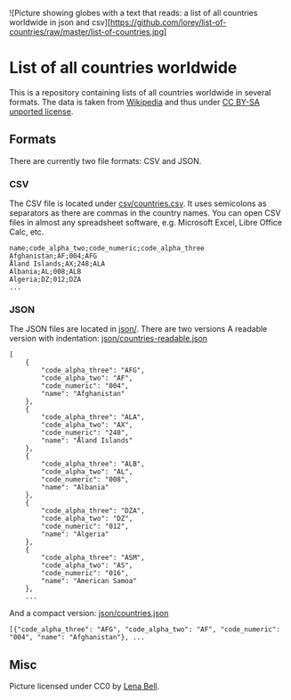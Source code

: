 ![Picture showing globes with a text that reads: a list of all countries worldwide in json and csv][https://github.com/lorey/list-of-countries/raw/master/list-of-countries.jpg]

# List of all countries worldwide
This is a repository containing lists of all countries worldwide in several formats. The data is taken from
[Wikipedia](https://en.wikipedia.org/wiki/ISO_3166-1) and thus under
[CC BY-SA unported license](https://en.wikipedia.org/wiki/Wikipedia:Text_of_Creative_Commons_Attribution-ShareAlike_3.0_Unported_License).

## Formats

There are currently two file formats: CSV and JSON.

### CSV
The CSV file is located under [csv/countries.csv](csv/countries.csv). It uses semicolons as separators as there are
commas in the country names. You can open CSV files in almost any spreadsheet software, e.g. Microsoft Excel, Libre
Office Calc, etc.

    name;code_alpha_two;code_numeric;code_alpha_three
    Afghanistan;AF;004;AFG
    Åland Islands;AX;248;ALA
    Albania;AL;008;ALB
    Algeria;DZ;012;DZA
    ...

### JSON
The JSON files are located in [json/](json/). There are two versions A readable version with indentation:
[json/countries-readable.json](json/countries-readable.json)

    [
        {
            "code_alpha_three": "AFG",
            "code_alpha_two": "AF",
            "code_numeric": "004",
            "name": "Afghanistan"
        },
        {
            "code_alpha_three": "ALA",
            "code_alpha_two": "AX",
            "code_numeric": "248",
            "name": "Åland Islands"
        },
        {
            "code_alpha_three": "ALB",
            "code_alpha_two": "AL",
            "code_numeric": "008",
            "name": "Albania"
        },
        {
            "code_alpha_three": "DZA",
            "code_alpha_two": "DZ",
            "code_numeric": "012",
            "name": "Algeria"
        },
        {
            "code_alpha_three": "ASM",
            "code_alpha_two": "AS",
            "code_numeric": "016",
            "name": "American Samoa"
        },
        ...

And a compact version: [json/countries.json](json/countries.json)

    [{"code_alpha_three": "AFG", "code_alpha_two": "AF", "code_numeric": "004", "name": "Afghanistan"}, ...

## Misc

Picture licensed under CC0 by [Lena Bell](https://unsplash.com/@lenabell?photo=mluSdDeOksc).